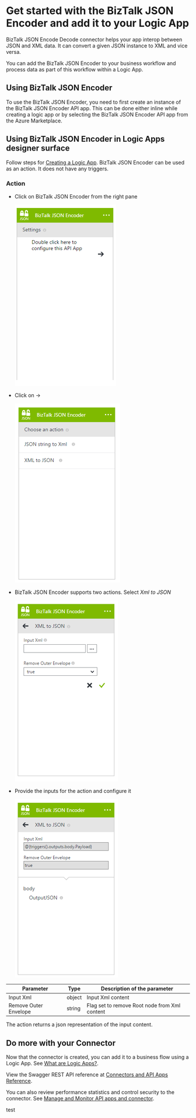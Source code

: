 <properties
   pageTitle="Using the BizTalk JSON Encoder connector in Logic Apps | Microsoft Azure App Service "
   description="How to create and configure the BizTalk JSON Encoder Connector or API app and use it in a logic app in Azure App Service"
   services="app-service\logic"
   documentationCenter=".net,nodejs,java"
   authors="rajeshramabathiran"
   manager="dwrede"
   editor=""/>

<tags
   ms.service="app-service-logic"
   ms.devlang="multiple"
   ms.topic="article"
   ms.tgt_pltfrm="na"
   ms.workload="integration"
   ms.date="08/23/2015"
   ms.author="rajram"/>

# Get started with the BizTalk JSON Encoder and add it to your Logic App 
BizTalk JSON Encode Decode connector helps your app interop between JSON and XML data. It can convert a given JSON instance to XML and vice versa.

You can add the BizTalk JSON Encoder to your business workflow and process data as part of this workflow within a Logic App. 

## Using BizTalk JSON Encoder
To use the BizTalk JSON Encoder, you need to first create an instance of the BizTalk JSON Encoder API app. This can be done either inline while creating a logic app or by selecting the BizTalk JSON Encoder API app from the Azure Marketplace.

## Using BizTalk JSON Encoder in Logic Apps designer surface
Follow steps for [Creating a Logic App]. BizTalk JSON Encoder can be used as an action. It does not have any triggers.

### Action
- Click on BizTalk JSON Encoder from the right pane

	![Action settings][3]
- Click on ->

	![List of Actions][4]
- BizTalk JSON Encoder supports two actions. Select *Xml to JSON*

	![Xml to JSON input][5]
- Provide the inputs for the action and configure it

	![Encode and send configured][6]

Parameter|Type|Description of the parameter
---|---|---
Input Xml|object|Input Xml content
Remove Outer Envelope|string|Flag set to remove Root node from Xml content

The action returns a json representation of the input content.

## Do more with your Connector
Now that the connector is created, you can add it to a business flow using a Logic App. See [What are Logic Apps?](app-service-logic-what-are-logic-apps.md).

View the Swagger REST API reference at [Connectors and API Apps Reference](http://go.microsoft.com/fwlink/p/?LinkId=529766).

You can also review performance statistics and control security to the connector. See [Manage  and Monitor API apps and connector](../app-service-api/app-service-api-manage-in-portal.md).

<!--References -->
[1]: app-service-logic-connector-tpm
[2]: app-service-logic-create-a-trading-partner-agreement
[3]: ./media/app-service-logic-json-encoder/ActionSettings.PNG
[4]: ./media/app-service-logic-json-encoder/ListOfActions.PNG
[5]: ./media/app-service-logic-json-encoder/EncodeInput.PNG
[6]: ./media/app-service-logic-json-encoder/EncodeConfigured.PNG

<!--Links -->
[Creating a Logic App]: app-service-logic-create-a-logic-app.md

test
